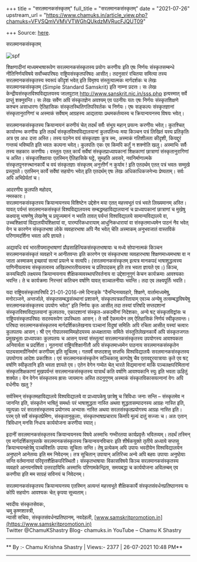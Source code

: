 +++
title = "सरलमानकसंस्कृतम्"
full_title = "सरलमानकसंस्कृतम्"
date = "2021-07-26"
upstream_url = "https://www.chamuks.in/article_view.php?chamuks=VFVSQmVVMVVTWGhQUkdzMVRucFJQUT09"

+++
Source: [here](https://www.chamuks.in/article_view.php?chamuks=VFVSQmVVMVVTWGhQUkdzMVRucFJQUT09).

सरलमानकसंस्कृतम् 



![spf](article_img/CHAMU-1627319897Saralmanaksamskritam.jpg)

शिक्षणादीनां माध्यमभाषारूपेण सरलमानकसंस्कृतस्य प्रयोगः करणीयः इति एषः
निर्णयः संस्कृतसम्बन्धे नीतिनिर्णयविषये सर्वोच्चपरिषदः
राष्ट्रियसंस्कृतपरिषदः आसीत्। तदनुसारं रचितया समित्या तस्य
सरलमानकसंस्कृतस्य स्वरूपं कीदृशं भवेत् इति विमृश्य संस्तुत्यात्मकः
मार्गदर्शकः च लेखः सरलमानकसंस्कृतम् (Simple Standard Samskrit) इति
नाम्ना प्रदत्तः। सः लेखः केन्द्रीयसंस्कृतविश्वविद्यालयस्य जालपुटात्
<http://www.sanskrit.nic.in/sss.php> इत्यस्मात् सर्वे प्राप्तुं
शक्नुवन्ति। सः लेखः सर्वेण अपि संस्कृतज्ञेन अवश्यम् एव पठनीयः यतः एषः
निर्णयः संस्कृतशिक्षणे कश्चन असाधारणः ऐतिहासिकः
संस्कृतस्थितिगतिपरिवर्तकः च निर्णयः। एषः सङ्कल्पः संस्कृतज्ञानां
संस्कृतानुरागिणां च अस्माकं सर्वेषाम् आग्रहस्य आद्यतायाः प्रथमकर्तव्यस्य
च क्रियान्वयनस्य विषयः भवेत्।  
  
सरलमानकसंस्कृतस्य क्रियान्वयनं करणीयं चेत् तदर्थं सर्वैः संभूय महान्
प्रयत्नः करणीयः भवेत्। कुतश्चित् कार्यारम्भः करणीयः इति तदर्थं
संस्कृतविश्वविद्यालयानां कुलपतिभ्यः मया किञ्चन पत्रं लिखितं यस्य
प्रतिकृतिः अत्र एव अधः दत्ता अस्ति। तस्य पठनेन वयं संस्कृतज्ञाः कुत्र
स्मः, अस्माकं गतिशीलता कीदृशी, कियद्दूरं गन्तव्यं भविष्यति इति भवतः
कल्पना भवेत्। कुलपतिः एकः एव किमपि कर्तुं न शक्नोति खलु। अस्माभिः सर्वैः
तस्य सहकारः करणीयः। वस्तुतः एतत् कार्यं सर्वेषां संस्कृतप्राध्यापकानां
शिक्षकाणां छात्राणां संस्कृतानुरागिणां च अस्ति। संस्कृतशिक्षायाः
एतस्मिन् ऐतिहासिके घट्टे, सुमहति अवसरे, नवनिर्माणात्मके
संस्कृतपुनरुत्त्थानकार्ये च वयं संस्कृतज्ञाः संस्कृतम् अनुत्तीर्णं न
कुर्याम ! इति एतदर्थम् एतत् पत्रं भवतः सम्मुखे प्रस्तूयते। एतस्मिन्
कार्ये सर्वेषां सहयोगः भवेत् इति एतदर्थम् एषः लेखः अधिकाधिकजनेभ्यः
प्रेष्यताम्। सर्वः अपि अभिप्रेर्यतां च।  
  
आदरणीय कुलपति महोदय,  
नमस्कारः।  
सरलमानकसंस्कृतस्य क्रियान्वयनस्य विशिष्टेन उद्देशेन मया एतत् महत्त्वभूतं
पत्रं भवते लिख्यमानम् अस्ति। यावत् पर्यन्तं सरलमानकसंस्कृतं
विश्वविद्यालयस्य सम्बद्धमहाविद्यालयानां च प्राध्यापकानां छात्राणां च
मुखेषु कक्ष्यासु भाषणेषु लेखनेषु च प्रयुज्यमानं न भवति तावत् पर्यन्तं
विश्वविद्यालये सामान्यविद्यालये वा, उच्चशिक्षायां विद्यालयीयशिक्षायां
वा, पारम्परिकधारायाम् आधुनिकधारायां वा संस्कृतमाध्यमेन पाठनं नैव भवेत्
येन च कारणेन संस्कृतभाषा लोके व्यवहारभाषा अपि नैव भवेत् चेति अस्माकम्
अनुभवजातं वास्तविकं परिणामदर्शिना भवता अपि ज्ञायते।  
  
अद्यावधि वयं भारतीयमातृभाषाणां प्रौढसाहित्यिकसंस्कृतभाषायाः च मध्ये
सोपानात्मकं किञ्चन सरलमानकसंस्कृतं व्यवहारे न आनीतवन्तः इति कारणेन एव
संस्कृतभाषा व्यवहारभाषा शिक्षणमाध्यमभाषा वा न जाता अस्माकम् इच्छायां
सत्यां प्रयत्ने च सत्यपि। (सरलमानकसंस्कृतम् इत्यत्र मानकपदं
भाषाशुद्धत्वस्य पाणिनीयत्वस्य संस्कृतत्वस्य अखिलभारतीयत्वस्य च
प्रतिपादकम् इति तत्र भवता ज्ञायते एव।) किञ्च, कस्यचिदपि लक्ष्यस्य
क्रियान्वयनाय शैक्षिकव्यवस्थापरिवर्तनाय वा उद्देशानुगुणं केचन
कार्यक्रमाः आवश्यकाः भवन्ति। ते च कार्यक्रमाः निरन्तरं कतिचन वर्षाणि
यावत् सञ्चालनीयाः भवन्ति। तदा एव लक्ष्यपूर्तिः भवति।  
  
यदा राष्ट्रियसंस्कृतपरिषदि 21-01-2016-तमे दिनाङ्के “दैनन्दिनव्यवहारे,
शिक्षणे, वार्तामाध्यमेषु, मनोरञ्जने, अन्तर्जाले, संस्कृतसम्बद्धसंस्थानां
प्रशासने, संस्कृतपत्रकारितायाम् एवञ्च अन्येषु तत्सम्बद्धविषयेषु
सरलमानकसंस्कृतस्य उपयोगः भवेत्” इति निर्णयः कृतः आसीत् तदा तस्यां परिषदि
सप्तदशानां संस्कृतविश्वविद्यालयानां कुलपतयः, एकादशानां संस्कृत-अकदमीनां
निदेशकाः, अन्ये षट् संस्कृतविद्वांसः च राष्ट्रियसंस्कृतपरिषदः सदस्यरूपेण
उपस्थिताः आसन्। ते सर्वे ऐकमत्येन तम् ऐतिहासिकं निर्णयं स्वीकृतवन्तः।
परिषदा सरलमानकसंस्कृतस्य मार्गदर्शिकालेखनाय पञ्चानां विदुषां समितिः अपि
रचिता आसीत् यस्यां चत्वारः कुलपतयः आसन्। श्री एन् गोपालस्वामिमहोदयस्य
अध्यक्षतायाः समितेः संस्तुतिलेखनकार्ये अपि संस्कृतजगतः प्रमुखभूताः
प्राध्यापकाः कुलपतयः च आसन् यस्यां संस्तुत्यां सरलमानकसंस्कृतस्य
उपयोगस्य आवश्यकता अनिवार्यता च प्रदर्शिता। नूतनायां राष्ट्रियशिक्षानीतौ
अपि संस्कृतमाध्यमेन पाठनाय सरलमानकसंस्कृतेन पाठ्यसामग्रीनिर्माणं करणीयम्
इति सूचितम्। गतवर्षे सप्तदशसु सप्तभिः विश्वविद्यालयैः सरलमानकसंस्कृतस्य
उपयोगाय आदेशः प्रकाशितः। एवं सरलमानकसंस्कृतेन सञ्चिकासु कागदेषु चैव
एतावद्दूरयात्रायाः कृते एव षट् वर्षाणि स्वीकृतानि इति भवता ज्ञायते एव।
एतेन वेगेन गम्येत चेत् भारते विद्यमानानां माकिं पञ्चलक्षपरिमितानां
संस्कृतशिक्षकाणां मुखपर्यन्तं सरलमानकसंस्कृतस्य यात्रार्थं कति वर्षाणि
आवश्यकानि स्युः इति भवता ऊहितुं शक्येत। येन वेगेन संस्कृतस्य ह्रासः
जायमानः अस्ति तदनुगुणम् अस्माकं संस्कृतविकासयत्नानां वेगः अपि वर्धनीयः
खलु ?  
  
सर्वस्मिन् संस्कृतमहाविद्यालये विश्वविद्यालये वा प्राध्यापकेषु छात्रेषु
च त्रिविधाः जनाः सन्ति – संस्कृतमेव न जानन्ति इति, संस्कृतेन भाषितुं
समर्थाः परं भाषाशुद्धता नास्ति अथवा शुद्धतासम्पादनस्य आग्रहः नास्ति इति,
व्युत्पन्नाः परं सरलसंस्कृतस्य प्रयोगस्य अभ्यासः नास्ति अथवा
सरलसंस्कृतप्रयोगस्य आग्रहः नास्ति इति। परम् एते सर्वे संस्कृतप्रेमिणः,
संस्कृतानुकूलाः, संस्कृतभाषाप्रचाराय किमपि मूल्यं दातुं सज्जाः च। अतः
एतान् त्रिविधान् मनसि निधाय कार्ययोजना करणीया स्यात्।  
  
इदानीं सरलमानकसंस्कृतस्य क्रियान्वयनस्य विषये अस्माभिः गम्भीरतया
कार्यप्रवृत्तैः भवितव्यम्। तदर्थं तस्मिन् एव मार्गदर्शिकापुस्तके
सरलमानकसंस्कृतस्य क्रियान्वयनविचारः इति शीर्षकयुक्ते तृतीये अध्याये
सप्तसु क्रियान्वयनक्षेत्रेषु पञ्चविंशतिः उपायाः सूचिताः सन्ति। तेषु
प्रत्येकम् अपि उपायः भवदीयेन विश्वविद्यालयेन अनुष्ठाने आनेतव्यः इति मम
निवेदनम्। तत्र सूचितान् उपायान् अतिरिच्य अन्ये अपि बहवः उपायाः
अनुष्ठेयाः सन्ति वर्तमानायां परिवृत्तशैक्षिकपरिस्थितौ। संस्कृतभाषायाः
विकासविषये किञ्च सरलमानकसंस्कृतस्य व्यवहारे आनयनविषये उत्तरदायिभिः
अस्माभिः परिणामकेन्द्रिता, समयबद्धा च कार्ययोजना अविलम्बम् एव करणीया इति
मम साग्रहं सविनयं च निवेदनम्।  
  
सरलमानकसंस्कृतस्य क्रियान्वयनस्य एतस्मिन् अत्यन्तं महत्त्वभूते
शैक्षिककार्ये संस्कृतसंवर्धनप्रतिष्ठानस्य यः कोपि सहयोगः आवश्यकः चेत्
कृपया सूच्यताम्।  
  
भवदीयः संस्कृतसेवकः,  
चमू कृष्णशास्त्री,  
न्यासी सचिवः, संस्कृतसंवर्धनप्रतिष्ठानम्, नवदेहली,
[www.samskritpromotion.in](https://www.samskritpromotion.in)  
Twitter @ChamuKShastry Blog- chamuks.in YouTube – Chamu K Shastry  

------------------------------------------------------------------------

** By :- Chamu Krishna Shastry \| Views:- 2377 \| 26-07-2021 10:48
PM**  

------------------------------------------------------------------------

